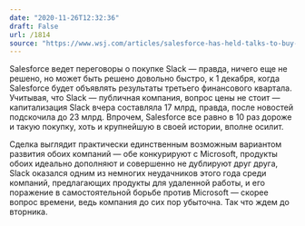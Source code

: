 ```yaml
---
date: "2020-11-26T12:32:36"
draft: False
url: /1814
source: "https://www.wsj.com/articles/salesforce-has-held-talks-to-buy-slack-technologies-11606326392?mod=djemalertNEWS"
---
```


Salesforce ведет переговоры о покупке Slack — правда, ничего еще не решено, но может быть решено довольно быстро, к 1 декабря, когда Salesforce будет объявлять результаты третьего финансового квартала. Учитывая, что Slack — публичная компания, вопрос цены не стоит — капитализация Slack вчера составляла 17 млрд, правда, после новостей подскочила до 23 млрд. Впрочем, Salesforce все равно в 10 раз дороже и такую покупку, хоть и крупнейшую в своей истории, вполне осилит.

Сделка выглядит практически единственным возможным вариантом развития обоих компаний — обе конкурируют с Microsoft, продукты обоих идеально дополняют и совершенно не дублируют друг друга, Slack оказался одним из немногих неудачников этого года среди компаний, предлагающих продукты для удаленной работы, и его поражение в самостоятельной борьбе против Microsoft — скорее вопрос времени, ведь компания до сих пор убыточна. Так что ждем до вторника.
